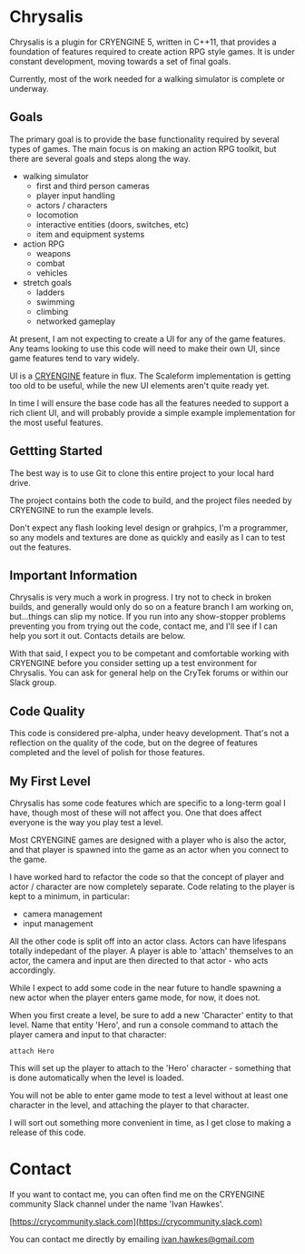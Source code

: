 # Chrysalis

Chrysalis is a plugin for CRYENGINE 5, written in C++11, that provides a foundation of features required to create action RPG style games. It is under constant development, moving towards a set of final goals.

Currently, most of the work needed for a walking simulator is complete or underway.

## Goals

The primary goal is to provide the base functionality required by several types of games. The main focus is on making an action RPG toolkit, but there are several goals and steps along the way.

*   walking simulator
    *   first and third person cameras
    *   player input handling
    *   actors / characters
    *   locomotion
    *   interactive entities (doors, switches, etc)
    *   item and equipment systems
*   action RPG
    *   weapons
    *   combat
    *   vehicles
*   stretch goals
    *   ladders
    *   swimming
    *   climbing
    *   networked gameplay

At present, I am not expecting to create a UI for any of the game features. Any teams looking to use this code will need to make their own UI, since game features tend to vary widely.

UI is a [CRYENGINE](https://www.cryengine.com/) feature in flux. The Scaleform implementation is getting too old to be useful, while the new UI elements aren't quite ready yet.

In time I will ensure the base code has all the features needed to support a rich client UI, and will probably provide a simple example implementation for the most useful features.

## Gettting Started

The best way is to use Git to clone this entire project to your local hard drive.

The project contains both the code to build, and the project files needed by CRYENGINE to run the example levels.

Don't expect any flash looking level design or grahpics, I'm a programmer, so any models and textures are done as quickly and easily as I can to test out the features.

## Important Information

Chrysalis is very much a work in progress. I try not to check in broken builds, and generally would only do so on a feature branch I am working on, but...things can slip my notice. If you run into any show-stopper problems preventing you from trying out the code, contact me, and I'll see if I can help you sort it out. Contacts details are below.

With that said, I expect you to be competant and comfortable working with CRYENGINE before you consider setting up a test environment for Chrysalis. You can ask for general help on the CryTek forums or within our Slack group.

## Code Quality

This code is considered pre-alpha, under heavy development. That's not a reflection on the quality of the code, but on the degree of features completed and the level of polish for those features.

## My First Level

Chrysalis has some code features which are specific to a long-term goal I have, though most of these will not affect you. One that does affect everyone is the way you play test a level.

Most CRYENGINE games are designed with a player who is also the actor, and that player is spawned into the game as an actor when you connect to the game.

I have worked hard to refactor the code so that the concept of player and actor / character are now completely separate. Code relating to the player is kept to a minimum, in particular:

*   camera management
*   input management

All the other code is split off into an actor class. Actors can have lifespans totally indepedant of the player. A player is able to 'attach' themselves to an actor, the camera and input are then directed to that actor - who acts accordingly.

While I expect to add some code in the near future to handle spawning a new actor when the player enters game mode, for now, it does not.

When you first create a level, be sure to add a new 'Character' entity to that level. Name that entity 'Hero', and run a console command to attach the player camera and input to that character:

```
attach Hero
```

This will set up the player to attach to the 'Hero' character - something that is done automatically when the level is loaded.

You will not be able to enter game mode to test a level without at least one character in the level, and attaching the player to that character.

I will sort out something more convenient in time, as I get close to making a release of this code.

# Contact

If you want to contact me, you can often find me on the CRYENGINE community Slack channel under the name 'Ivan Hawkes'.

[https://crycommunity.slack.com](https://crycommunity.slack.com)

You can contact me directly by emailing ivan.hawkes@gmail.com